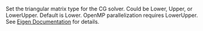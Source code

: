 Set the triangular matrix type for the CG solver.
Could be Lower, Upper, or LowerUpper. Default is Lower.
OpenMP parallelization requires LowerUpper.
See [Eigen Documentation](https://eigen.tuxfamily.org/dox/classEigen_1_1ConjugateGradient.html) for details.
